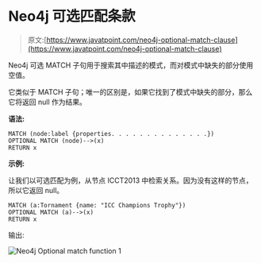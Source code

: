 # Neo4j 可选匹配条款

> 原文:[https://www.javatpoint.com/neo4j-optional-match-clause](https://www.javatpoint.com/neo4j-optional-match-clause)

Neo4j 可选 MATCH 子句用于搜索其中描述的模式，而对模式中缺失的部分使用空值。

它类似于 MATCH 子句；唯一的区别是，如果它找到了模式中缺失的部分，那么它将返回 null 作为结果。

**语法:**

```
MATCH (node:label {properties. . . . . . . . . . . . . .}) 
OPTIONAL MATCH (node)-->(x) 
RETURN x 

```

**示例:**

让我们以可选匹配为例，从节点 ICCT2013 中检索关系。因为没有这样的节点，所以它返回 null。

```
MATCH (a:Tornament {name: "ICC Champions Trophy"}) 
OPTIONAL MATCH (a)-->(x) 
RETURN x 

```

输出:

![Neo4j Optional match function 1](../Images/a98f233dc4669e6121017797a5b1bc02.png)